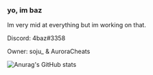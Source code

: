 ### yo, im baz

Im very mid at everything but im working on that.

Discord:  4baz#3358

Owner: soju_ & AuroraCheats



![Anurag's GitHub stats](https://github-readme-stats.vercel.app/api?username=4baz&show_icons=true&theme=radical)



<!--
**4baz/4baz** is a ✨ _special_ ✨ repository because its `README.md` (this file) appears on your GitHub profile.

Here are some ideas to get you started:

- 🔭 I’m currently working on ...
- 🌱 I’m currently learning ...
- 👯 I’m looking to collaborate on ...
- 🤔 I’m looking for help with ...
- 💬 Ask me about ...
- 📫 How to reach me: ...
- 😄 Pronouns: ...
- ⚡ Fun fact: ...
-->

